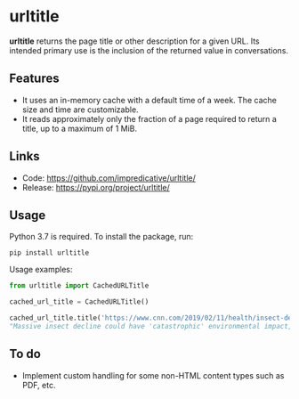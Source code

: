 # urltitle
**urltitle** returns the page title or other description for a given URL.
Its intended primary use is the inclusion of the returned value in conversations.

## Features
* It uses an in-memory cache with a default time of a week. The cache size and time are customizable.
* It reads approximately only the fraction of a page required to return a title, up to a maximum of 1 MiB.

## Links
* Code: https://github.com/impredicative/urltitle/
* Release: https://pypi.org/project/urltitle/


## Usage
Python 3.7 is required. To install the package, run:

    pip install urltitle

Usage examples:
```python
from urltitle import CachedURLTitle

cached_url_title = CachedURLTitle()

cached_url_title.title('https://www.cnn.com/2019/02/11/health/insect-decline-study-intl/index.html')
"Massive insect decline could have 'catastrophic' environmental impact, study says"
```

## To do
* Implement custom handling for some non-HTML content types such as PDF, etc.
